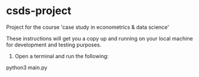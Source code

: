 # csds-project
Project for the course 'case study in econometrics &amp; data science'

These instructions will get you a copy up and running on your local machine for development and testing purposes.

1. Open a terminal and run the following:

python3 main.py
